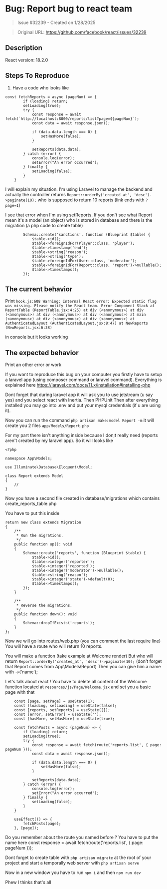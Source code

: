 # Bug: Report bug to react team

> Issue #32239 - Created on 1/28/2025

> Original URL: https://github.com/facebook/react/issues/32239

## Description

<!--
  Please provide a clear and concise description of what the bug is. Include
  screenshots if needed. Please test using the latest version of the relevant
  React packages to make sure your issue has not already been fixed.
-->

React version:
18.2.0
## Steps To Reproduce

1. Have a code who looks like
```
const fetchReports = async (pageNum) => {
        if (loading) return;
        setLoading(true);
        try {
            const response = await fetch(`http://localhost:8000/reports/list?page=${pageNum}`);
            const data = await response.json();
            
            if (data.data.length === 0) {
                setHasMore(false);
            }

            setReports(data.data);
        } catch (error) {
            console.log(error);
            setError("An error occurred");
        } finally {
            setLoading(false);
        }
    }
```
I will explain my situation. I'm using Laravel to manage the backend and actually the controller returns `Report::orderBy('created_at', 'desc')->paginate(10);` who is supposed to return 10 reports (link ends with `?page=1`)

I see that error when I'm using setReports.
If you don't see what Report mean it's a model (an object) who is stored in database and there is the migration (a php code to create table)

```
        Schema::create('sanctions', function (Blueprint $table) {
            $table->id();
            $table->foreignIdFor(Player::class, 'player');
            $table->timestamp('end');
            $table->string('reason');
            $table->string('type');
            $table->foreignIdFor(User::class, 'moderator');
            $table->foreignIdFor(Report::class, 'report')->nullable();
            $table->timestamps();
        });
```


## The current behavior
Print ```hook.js:608 Warning: Internal React error: Expected static flag was missing. Please notify the React team. Error Component Stack
    at ReportTable (ReportTable.jsx:4:25)
    at div (<anonymous>)
    at div (<anonymous>)
    at div (<anonymous>)
    at div (<anonymous>)
    at main (<anonymous>)
    at div (<anonymous>)
    at div (<anonymous>)
    at AuthenticatedLayout (AuthenticatedLayout.jsx:8:47)
    at NewReports (NewReports.jsx:6:38)```

in console but it looks working


## The expected behavior
Print an other error or work





If you want to reproduce this bug on your computer you firstly have to setup a laravel app (using composer command or laravel command). Everything is explained here https://laravel.com/docs/11.x/installation#installing-php

Dont forget that during laravel app it will ask you to use jetstream (u say  yes) and you select react with Inertia. Then PHPUnit
Then after everything installed you may go into .env and put your mysql credentials (if u are using it).

Now you can run the command `php artisan make:model Report -m` it will create you 2 files
`app/Models/Report.php`

For my part there isn't anything inside because I don;t really need (reports aren't created by my laravel app). So it will looks like 
```
<?php

namespace App\Models;

use Illuminate\Database\Eloquent\Model;

class Report extends Model
{
    //
}
```

Now you have a second file created in database/migrations which contains create_reports_table.php

You have to put this inside

```
return new class extends Migration
{
    /**
     * Run the migrations.
     */
    public function up(): void
    {
        Schema::create('reports', function (Blueprint $table) {
            $table->id();
            $table->integer('reporter');
            $table->integer('reported');
            $table->integer('moderator')->nullable();
            $table->string('reason');
            $table->integer('state')->default(0);
            $table->timestamps();
        });
    }

    /**
     * Reverse the migrations.
     */
    public function down(): void
    {
        Schema::dropIfExists('reports');
    }
};
```

Now we will go into routes/web.php (you can comment the last require line)
You will have a route who will return 10 reports.

You will make a function (take example at Welcome render)
But who will return `Report::orderBy('created_at', 'desc')->paginate(10);` (don't forget that Report comes from App\Models\Report)
Then you can give him a name with ->('name');

Let's talk about react !
You have to delete all content of the Welcome function located at `resources/js/Page/Welcome.jsx` and set you a basic page with that
```
    const [page, setPage] = useState(1);
    const [loading, setLoading] = useState(false);
    const [reports, setReports] = useState([]);
    const [error, setError] = useState('');
    const [hasMore, setHasMore] = useState(true);

    const fetchPosts = async (pageNum) => {
        if (loading) return;
        setLoading(true);
        try {
            const response = await fetch(route('reports.list', { page: pageNum }));
            const data = await response.json();
            
            if (data.data.length === 0) {
                setHasMore(false);
            }

            setReports(data.data);
        } catch (error) {
            console.log(error);
            setError("An error occurred");
        } finally {
            setLoading(false);
        }
    }

    useEffect(() => {
        fetchPosts(page);
    }, [page]);
```

Do you remember about the route you named before ? You have to put the name here  const response = await fetch(route('reports.list', { page: pageNum }));

Dont forget to create table with `php artisan migrate` at the root of your project and start a temporally web server with `php artisan serve`

Now in a new window you have to run `npm i` and then `npm run dev`

Phew I thinks that's all
